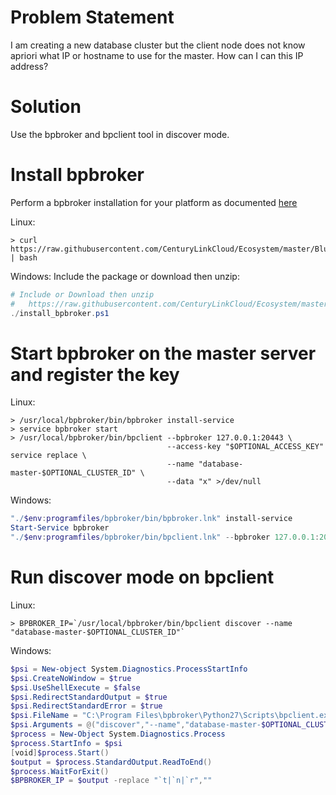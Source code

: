 # Problem Statement

I am creating a new database cluster but the client node does not know apriori what IP or hostname to use for the master.
How can I can this IP address?


# Solution

Use the bpbroker and bpclient tool in discover mode.

# Install bpbroker
Perform a bpbroker installation for your platform as documented [here](../README.md#installing)

Linux:
```shell
> curl https://raw.githubusercontent.com/CenturyLinkCloud/Ecosystem/master/Blueprints/Public%20Blueprint%20Source/BP%20Broker/Linux/install_bpbroker.sh | bash
```

Windows:
Include the package or download then unzip: 
```powershell
# Include or Download then unzip
#   https://raw.githubusercontent.com/CenturyLinkCloud/Ecosystem/master/Blueprints/Public Blueprint Source/BP Broker/Blueprints_Completed_Packages/Windows_bpbroker.zip
./install_bpbroker.ps1
```


# Start bpbroker on the master server and register the key

Linux:
```shell
> /usr/local/bpbroker/bin/bpbroker install-service
> service bpbroker start
> /usr/local/bpbroker/bin/bpclient --bpbroker 127.0.0.1:20443 \
                                   --access-key "$OPTIONAL_ACCESS_KEY" service replace \
                                   --name "database-master-$OPTIONAL_CLUSTER_ID" \
                                   --data "x" >/dev/null
```

Windows:
```powershell
"./$env:programfiles/bpbroker/bin/bpbroker.lnk" install-service
Start-Service bpbroker
"./$env:programfiles/bpbroker/bin/bpclient.lnk" --bpbroker 127.0.0.1:20443 \ --access-key "$OPTIONAL_ACCESS_KEY" service replace \ --name "database-master-$OPTIONAL_CLUSTER_ID" \ --data "x" >/dev/null
```

# Run discover mode on bpclient

Linux:
```shell
> BPBROKER_IP=`/usr/local/bpbroker/bin/bpclient discover --name "database-master-$OPTIONAL_CLUSTER_ID"`
```

Windows:
```powershell
$psi = New-object System.Diagnostics.ProcessStartInfo 
$psi.CreateNoWindow = $true 
$psi.UseShellExecute = $false 
$psi.RedirectStandardOutput = $true 
$psi.RedirectStandardError = $true 
$psi.FileName = "C:\Program Files\bpbroker\Python27\Scripts\bpclient.exe" 
$psi.Arguments = @("discover","--name","database-master-$OPTIONAL_CLUSTER_ID") 
$process = New-Object System.Diagnostics.Process 
$process.StartInfo = $psi 
[void]$process.Start()
$output = $process.StandardOutput.ReadToEnd() 
$process.WaitForExit()
$BPBROKER_IP = $output -replace "`t|`n|`r",""
```

